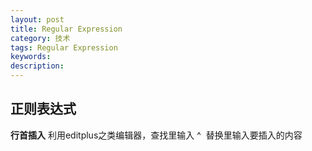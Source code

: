 ```yaml
---
layout: post
title: Regular Expression
category: 技术
tags: Regular Expression
keywords: 
description: 
---
```


## 正则表达式
**行首插入**  利用editplus之类编辑器，查找里输入 ^  替换里输入要插入的内容
